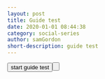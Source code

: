 ```yaml
---
layout: post
title: Guide test
date: 2020-01-01 08:44:38
category: social-series
author: samGordon
short-description: guide test
---
```

<script type = "text/javascript">
  $(document).ready(function() {
    $("#btnGuide").click(function() {
      
      var guide = $.guide({
        actions: [
          {
            element: $('#btnGuide'),
            content: '<p>Welcome, click on the screen at any position to enter the next step</p>',
            offsetX: -140,
            offsetY: 60
          },
          {
            element: $('#divGuideStep1'),
            content: '<p>How to using...</p>',
            offsetX: -140,
            offsetY: 0,
            beforeFunc: function(g) {
              $('#divGuideStep1').fadeIn();
            }
          },
          {
            element: $('#divGuideStep2'),
            content: '<p>Click here to access the project for Github</p>',
            offsetX: 0,
            offsetY: 50,
            isBeforeFuncExec: true,
            beforeFunc: function(g) {
              $('#divGuideStep1').fadeOut();
              $('#divGuideStep2').fadeIn();
            }
          }
        ]
      });

    })
  })  	
</script>

<button id = "btnGuide">start guide test<button>

<div id = "divGuideStep1" style = "display:none;">
  Some testing content
</div>

<div id = "divGuideStep2" style = "display:none;">
  Some testing content 2
</div>
